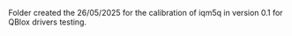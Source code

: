 Folder created the 26/05/2025 for the calibration of iqm5q in version 0.1 for QBlox drivers testing.
